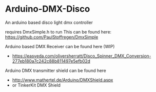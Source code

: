 # Arduino-DMX-Disco
An arduino based disco light dmx controller

requires DmxSimple.h to run
This can be found here: https://github.com/PaulStoffregen/DmxSimple

Arduino based DMX Receiver can be found here (WIP)
- https://easyeda.com/oliversherratt/Disco_Spinner_DMX_Conversion-277eb180a7c242c88b811497e5efb02d

Arduino DMX transmitter shield can be found here
- http://www.mathertel.de/Arduino/DMXShield.aspx
- or TinkerKit DMX Shield
